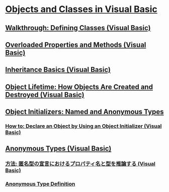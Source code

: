 # [Objects and Classes in Visual Basic](index.md)
## [Walkthrough: Defining Classes (Visual Basic)](walkthrough-defining-classes.md)
## [Overloaded Properties and Methods (Visual Basic)](overloaded-properties-and-methods.md)
## [Inheritance Basics (Visual Basic)](inheritance-basics.md)
## [Object Lifetime: How Objects Are Created and Destroyed (Visual Basic)](object-lifetime-how-objects-are-created-and-destroyed.md)
## [Object Initializers: Named and Anonymous Types](TocOutOfQuery)
### [How to: Declare an Object by Using an Object Initializer (Visual Basic)](how-to-declare-an-object-by-using-an-object-initializer.md)
## [Anonymous Types (Visual Basic)](anonymous-types.md)
### [方法: 匿名型の宣言におけるプロパティ名と型を推論する (Visual Basic)](how-to-infer-property-names-and-types-in-anonymous-type-declarations.md)
### [Anonymous Type Definition](TocOutOfQuery)
